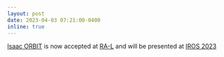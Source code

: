 ```yaml
---
layout: post
date: 2023-04-03 07:21:00-0400
inline: true
---
```


[Isaac ORBIT](https://isaac-orbit.github.io/) is now accepted at [RA-L](https://www.ieee-ras.org/publications/ra-l) and will be presented at [IROS 2023](https://ieee-iros.org/)
